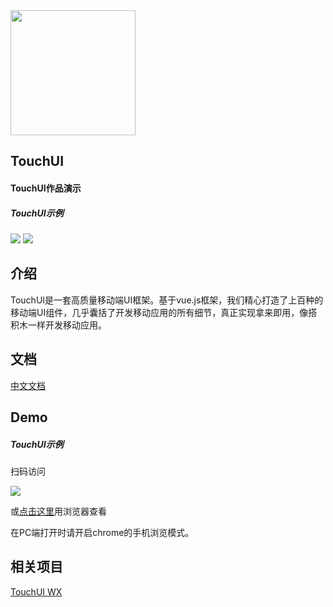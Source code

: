 <img width="200" height="200" src="https://github.com/uileader/touchui/blob/master/images/about_logo.png" />

## TouchUI

####  TouchUI作品演示

##### TouchUI示例

<img src="https://github.com/uileader/touchui/blob/master/img/1.png" />



<img src="https://github.com/uileader/touchui/blob/master/img/2.png" />

## 介绍

TouchUI是一套高质量移动端UI框架。基于vue.js框架，我们精心打造了上百种的移动端UI组件，几乎囊括了开发移动应用的所有细节，真正实现拿来即用，像搭积木一样开发移动应用。

## 文档

<a href="http://www.touchui.io/touchui_doc/">中文文档</a>

## Demo

##### TouchUI示例

扫码访问

 <img src="http://images.uileader.com/20180425/0fa2b2f8-f1b5-403e-946b-8f229d70b182.png" />

或<a href="http://www.touchui.io/touchui_webapp/">点击这里</a>用浏览器查看

在PC端打开时请开启chrome的手机浏览模式。



## 相关项目

<a href="https://github.com/uileader/touchuiwx" >TouchUI WX</a>



